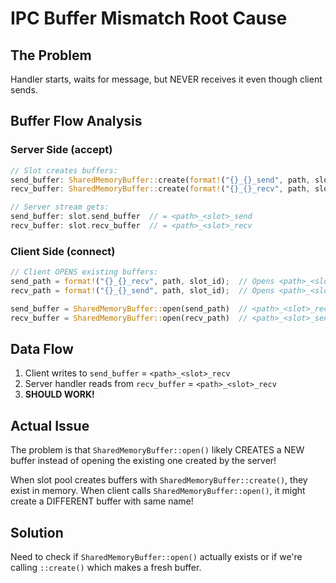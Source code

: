 # IPC Buffer Mismatch Root Cause

## The Problem

Handler starts, waits for message, but NEVER receives it even though client sends.

## Buffer Flow Analysis

### Server Side (accept)
```rust
// Slot creates buffers:
send_buffer: SharedMemoryBuffer::create(format!("{}_{}_send", path, slot_id))
recv_buffer: SharedMemoryBuffer::create(format!("{}_{}_recv", path, slot_id))

// Server stream gets:
send_buffer: slot.send_buffer  // = <path>_<slot>_send
recv_buffer: slot.recv_buffer  // = <path>_<slot>_recv
```

### Client Side (connect)
```rust
// Client OPENS existing buffers:
send_path = format!("{}_{}_recv", path, slot_id);  // Opens <path>_<slot>_recv
recv_path = format!("{}_{}_send", path, slot_id);  // Opens <path>_<slot>_send

send_buffer = SharedMemoryBuffer::open(send_path)  // <path>_<slot>_recv
recv_buffer = SharedMemoryBuffer::open(recv_path)  // <path>_<slot>_send
```

## Data Flow
1. Client writes to `send_buffer` = `<path>_<slot>_recv`
2. Server handler reads from `recv_buffer` = `<path>_<slot>_recv`
3. **SHOULD WORK!**

## Actual Issue

The problem is that `SharedMemoryBuffer::open()` likely CREATES a NEW buffer instead of opening the existing one created by the server!

When slot pool creates buffers with `SharedMemoryBuffer::create()`, they exist in memory.
When client calls `SharedMemoryBuffer::open()`, it might create a DIFFERENT buffer with same name!

## Solution

Need to check if `SharedMemoryBuffer::open()` actually exists or if we're calling `::create()` which makes a fresh buffer.
